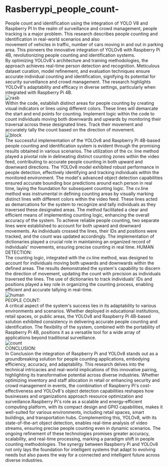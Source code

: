 # Rasberrypi_people_count-
People count and identification using the integration of YOLO V8 and Raspberry PI
In the realm of surveillance and crowd management, people tracking is a major problem. This research describes people counting and identification in real-world scenarios and also <br> movement of vehicles in traffic, number of cars moving in and out in parking area. This pioneers the innovative integration of YOLOv8 with Raspberry Pi 4B, revolutionizing people counting and identification systems.<br> By optimizing YOLOv8's architecture and training methodologies, the approach achieves real-time person detection and recognition. Meticulous dataset curation, model refinement, and evaluation techniques ensure <br> accurate individual counting and identification, signifying its potential for security surveillance and crowd management. The research highlights YOLOv8's adaptability and efficacy in diverse settings,  particularly when integrated with Raspberry Pi 4B.<br>
![rasb](https://github.com/varshini-matta/Rasberrypi_people_count-/assets/158460136/1a100b53-6e4b-4c5e-a0c8-3989f0a3bce7) <br>
Within the code, establish distinct areas for people counting by creating visual indicators or lines using different colors. These lines will demarcate the start and end points for counting.
Implement logic within the code to count individuals moving both downwards and upwards by monitoring their traversal
across these designated lines. Track their movement and accurately tally the count based on the direction of movement. <br>
![block](https://github.com/varshini-matta/Rasberrypi_people_count-/assets/158460136/92184e62-3184-4de2-be67-b4c155e94b3d) <br>
The successful implementation of the YOLOv8 and Raspberry Pi 4B-based people counting and identification system is evident through the promising results obtained in various scenarios. The utilization of the cv. line method played a pivotal role in delineating distinct counting zones within the video feed, contributing to accurate people counting in both upward and downward directions. The YOLOv8 model exhibited robust performance in people detection, effectively identifying and tracking individuals within the monitored environment.
 The model's advanced object detection capabilities ensured accurate bounding box predictions around each person in real time, laying the foundation for subsequent counting logic. The cv.line method was instrumental in defining counting areas by visually marking distinct lines with different colors within the video feed. These lines acted as demarcations for the system to recognize and tally individuals as they traversed these designated areas. 
The method facilitated a clear and efficient means of implementing counting logic, enhancing the overall accuracy of the system. To achieve reliable people counting, two separate lines were established to account for both upward and downward movements. As individuals crossed the lines, their IDs and positions were tracked, and the count was updated accordingly. The implementation of dictionaries played a crucial role in maintaining an organized record of individuals' movements, ensuring precise counting in real time.
HUMAN DETECTION:<br>
The counting logic, integrated with the cv.line method, was designed to account for individuals moving both upwards and downwards within the defined areas. The results demonstrated the system's capability to discern the direction of movement, updating the count with precision as individuals traversed the lines. The use of dictionaries to track individuals' IDs and <br> positions played a key role in organizing the counting process, enabling efficient and accurate tallying in real-time.<br>
![human](https://github.com/varshini-matta/Rasberrypi_people_count-/assets/158460136/91532df0-034a-4f76-b88e-c62470365052) <br>
PEOPLE COUNT:<br>
A critical aspect of the system's success lies in its adaptability to various environments and scenarios. Whether deployed in educational institutions, retail spaces, or public areas, the YOLOv8 and Raspberry Pi 4B-based solution exhibited consistency in delivering accurate people counting and identification. The flexibility of the system, combined with the portability of Raspberry Pi 4B, positions it as a versatile tool for a wide array of applications beyond traditional surveillance.<br>
![count](https://github.com/varshini-matta/Rasberrypi_people_count-/assets/158460136/b91cefd3-c720-41cc-82da-aeaa97a4ba28) <br>
CONCLUSION:<br>
In Conclusion the integration of Raspberry Pi and YOLOv8 stands out as a groundbreaking solution for people counting applications, embodying efficiency, accuracy, and adaptability. This research delves into the technical intricacies and real-world implications of this innovative pairing, highlighting its transformative potential across diverse industries. Whether optimizing inventory and staff allocation in retail or enhancing security and crowd management in events, the combination of Raspberry Pi's cost-effectiveness and YOLOv8's object detection capabilities reshapes how businesses and organizations approach resource optimization and surveillance.Raspberry Pi's role as a scalable and energy-efficient computing platform, with its compact design and GPIO capabilities, makes it well-suited for various environments, including retail spaces, smart buildings, and transportation hubs. Complementing this, YOLOv8, with its state-of-the-art object detection, enables real-time analysis of video streams, ensuring precise people counting even in dynamic scenarios. 
The ongoing refinement of these technologies promises greater accuracy, scalability, and real-time processing, marking a paradigm shift in people counting methodologies. The synergy between Raspberry Pi and YOLOv8 not only lays the foundation for intelligent systems that adapt to evolving needs but also paves the way for a connected and intelligent future across diverse industries.
